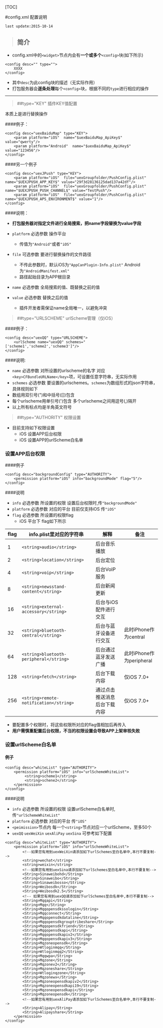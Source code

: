[TOC]

#config.xml 配置说明

`last update:2015-10-14`

>## 简介

* config.xml中的`<widget>`节点内会有**一个或多个**`<config>`块(如下所示)

```
<config desc="" type="">
	XXXX
</config>
```
	
* 其中`desc`为此config块的描述（无实际作用）
* 打包服务器会**逐条处理**每个`<config>`块，根据不同的`type`进行相应的操作



***





>##type="KEY" 插件KEY值配置

本质上是进行替换操作


####例子：

```
<config desc="uexBaiduMap" type="KEY">
	<param platform="iOS"  name="$uexBaiduMap_ApiKey$" value="qwerty"/>
	<param platform="Android"  name="$uexBaiduMap_ApiKey$" value="123456"/>
</config>
```
####另一个例子

```
<config desc="uexJPush" type="KEY">
    <param platform="iOS"  file="uexGroupfolder/PushConfig.plist" name="$UEXJPUSH_APP_KEY$" value="29f3d28136125dad137a42df"/>
    <param platform="iOS"  file="uexGroupfolder/PushConfig.plist" name="$UEXJPUSH_PUSH_CHANNEL$" value="TestPush"/>
    <param platform="iOS"  file="uexGroupfolder/PushConfig.plist" name="$UEXJPUSH_APS_ENVIRONMENT$" value="1"/>
</config>
```
####说明：

*  **打包服务器对指定文件进行全局搜索，把name字段替换为value字段**
*  `platform` 必选参数 操作平台
	* 传值为`"Android"`或者`"iOS"`

*  `file` 可选参数 要进行替换操作的文件路径
	* 不传此参数时，默认iOS为`"AppCanPlugin-Info.plist"` Android 为`"AndroidManifest.xml"`
	* 路径起始目录为APP根目录

*  `name` 必选参数 全局搜索的值、既替换之前的值
*  `value` 必选参数 替换之后的值
	*  插件开发者需保证name全局唯一，以避免冲突

>##type="URLSCHEME" urlScheme管理（仅iOS）


####例子：

```
<config desc="uexQQ" type="URLSCHEME">
	<urlScheme name="uexQQ" schemes="['scheme1','scheme2','scheme3']"/>
</config>
```
####说明:
*  `name` 必选参数 对所设置的urlscheme的名字 对应`<key>CFBundleURLName</key>`项，可设置任意字符串，无实际作用
*  `schemes` 必选参数 要设置的urlschemes。`schemes`为数组形式的json字符串，具体规则如下
* 数组用双引号(")和中括号([])包含 
* 每个urlscheme用单引号(')包含 多个urlscheme之间用逗号(,)隔开
* 以上所有标点均是半角英文符号


>##type="AUTHORITY" 权限设置
* 目前支持如下权限设置
	* iOS 设置APP后台权限
	* iOS 设置APP的urlScheme白名单

### 设置APP后台权限
####例子

```
<config desc="backgroundConfig" type="AUTHORITY">
	<permission platform="iOS" info="backgroundMode" flag="5"/>
</config>
```
####说明
* `info` 必选参数 所设置的权限 设置后台权限时,传`"backgroundMode"`
* `platform` 必选参数 对应的平台 目前仅支持iOS 传`"iOS"`
* `flag` 必选参数 所设置的权限flag 
	* iOS 平台下 flag如下所示  

|flag|info.plist里对应的字符串|解释|备注|
|---|---|---|---|
|1|`<string>audio</string>`|后台音乐播放| |
|2|`<string>location</string>`|后台定位||
|4|`<string>voip</string>`|后台VoIP服务||
|8|`<string>newsstand-content</string>`|后台新闻更新||
|16|`<string>external-accessory</string>`|后台与iOS配件进行交互||
|32|`<string>bluetooth-central</string>`|后台与蓝牙设备进行交互|此时iPhone作为central|
|64|`<string>bluetooth-peripheral</string>`|后台通过蓝牙发送广播|此时iPhone作为peripheral|
|128|`<string>fetch</string>`|后台下载内容|仅iOS 7.0+|
|256|`<string>remote-notification</string>`|通过点击推送消息后台下载内容|仅iOS 7.0+|

* 要配置多个权限时，将这些权限所对应的flag值相加后再传入
* **用户需慎重配置后台权限，不当的权限设置会导致APP上架审核失败**

### 设置urlScheme白名单

#### 例子

```
<config desc="whiteList" type="AUTHORITY">
    <permission platform="iOS" info="urlSchemeWhiteList">
         <string>scheme1</string>
         <string>schene2</string>
    </permission>
</config>
```

####说明
* `info` 必选参数 所设置的权限 设置urlScheme白名单时,传`"urlSchemeWhiteList"`
* `platform` 必选参数 对应的平台 传`"iOS"`
*  `<peimission>`节点内 每一个`<string>`节点对应一个urlScheme，至多50个
*  `uexQQ` `uexWeiXin` `uexAliPay` `uexSina` 可参考如下配置

```
<config desc="whiteList" type="AUTHORITY">
    <permission platform="iOS" info="urlSchemeWhiteList">
        <!--如果您有用到uexWeiXin请添加如下urlSchemes至白名单中,本行不要复制-->
        <string>wechat</string>
        <string>weixin</string>
        <!--如果您有用到uexSina请添加如下urlSchemes至白名单中,本行不要复制-->
        <String>Sinaweibohd</String>
        <String>Sinaweibo</String>
        <String>Sinaweibosso</String>
        <String>Weibosdk</String>
        <String>Weibosdk2.5</String>
        <!-- 如果您有用到uexQQ请添加如下urlSchemes至白名单中,本行不要复制-->
        <String>Mqqapi</String>
        <String>Mqq</String>
        <String>Mqqopensdkssologin</String>
        <String>Mqqconnect</String>
        <String>Mqqopensdkdataline</String>
        <String>Mqqopensdkgrouptribeshare</String>
        <String>Mqqopensdkfriend</String>
        <String>Mqqopensdkapi</String>
        <String>Mqqopensdkapiv2</String>
        <String>Mqqopensdkapiv3</String>
        <String>Mqzoneopensdk</String>
        <String>Wtloginmqq</String>
        <String>Wtloginmqq2</String>
        <String>Mqqwpa</String>
        <String>Mqzone</String>
        <String>Mqzonev2</String>
        <String>Mqzoneshare</String>
        <String>Wtloginqzone</String>
        <String>Mqzonewx</String>
        <String>Mqzoneopensdkapiv2</String>
        <String>Mqzoneopensdkapi19</String>
        <String>Mqzoneopensdkapi</String>
        <String>Mqzoneopensdk</String>
        <!--如果您有用到uexAliPay请添加如下urlSchemes至白名单中,本行不要复制-->
        <String>Alipay</String>
        <String>Alipayshare</String>
    </permission>
</config>
```